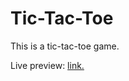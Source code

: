 # Tic-Tac-Toe

This is a tic-tac-toe game. 

Live preview: [link.](https://heykzhao.github.io/top_tictactoe/)